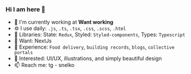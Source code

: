 ### Hi I am here 👋

- 🏢 I'm currently working at **Want working**
- ⚙️ I use daily: `.js`, `.ts`, `.tsx`, `.css`, `.scss`, `.html`
- 💅 Libraries: State: `Redux`, Styled: `Styled-components`, Types: `Typescript`
- 🧐 Want: NextJs
- 🌈 Experience: `Food delivery`, `building records`, `blogs`, `collective portals`
- 💬 Interested: UI/UX, illustrations, and simply beautiful design
- 📫 Reach me: tg - snelko

